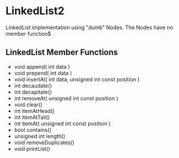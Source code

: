 LinkedList2
===========

LinkedList implementation using "dumb" Nodes. The Nodes have no member function$

## LinkedList Member Functions
- void append( int data )
- void prepend( int data )
- void insertAt( int data, unsigned int const position )
- int decaudate()
- int decapitate()
- int removeAt( unsigned int const position )
- void clear()
- int itemAtHead()
- int itemAtTail()
- int itemAt( unsigned int const position )
- bool contains()
- unsigned int length()
- void removeDuplicates()
- void printList()



